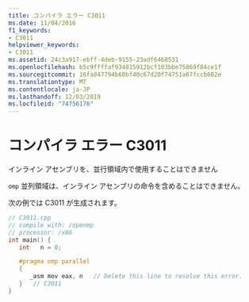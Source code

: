 ```yaml
---
title: コンパイラ エラー C3011
ms.date: 11/04/2016
f1_keywords:
- C3011
helpviewer_keywords:
- C3011
ms.assetid: 24c3a917-ebff-4deb-9155-23adf6468531
ms.openlocfilehash: b5c9ffffaf934815912bcf103bbe75869f84ce1f
ms.sourcegitcommit: 16fa847794b60bf40c67d20f74751a67fccb602e
ms.translationtype: MT
ms.contentlocale: ja-JP
ms.lasthandoff: 12/03/2019
ms.locfileid: "74756176"
---
```

# <a name="compiler-error-c3011"></a>コンパイラ エラー C3011

インライン アセンブリを、並行領域内で使用することはできません

`omp` 並列領域は、インライン アセンブリの命令を含めることはできません。

次の例では C3011 が生成されます。

```cpp
// C3011.cpp
// compile with: /openmp
// processor: /x86
int main() {
   int   n = 0;

   #pragma omp parallel
   {
      _asm mov eax, n   // Delete this line to resolve this error.
   }   // C3011
}
```
